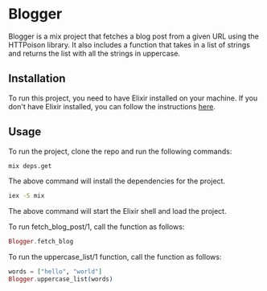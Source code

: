 # Blogger

Blogger is a mix project that fetches a blog post from a given URL using the HTTPoison library. It also includes a function that takes in a list of strings and returns the list with all the strings in uppercase.

## Installation

To run this project, you need to have Elixir installed on your machine. If you don't have Elixir installed, you can follow the instructions [here](https://elixir-lang.org/install.html).


## Usage

To run the project, clone the repo and run the following commands:

```bash
mix deps.get
```
The above command will install the dependencies for the project.

```bash
iex -S mix
```

The above command will start the Elixir shell and load the project.

To run fetch_blog_post/1, call the function as follows:

```elixir
Blogger.fetch_blog
```

To run the uppercase_list/1 function, call the function as follows:

```elixir
words = ["hello", "world"]
Blogger.uppercase_list(words)
```




